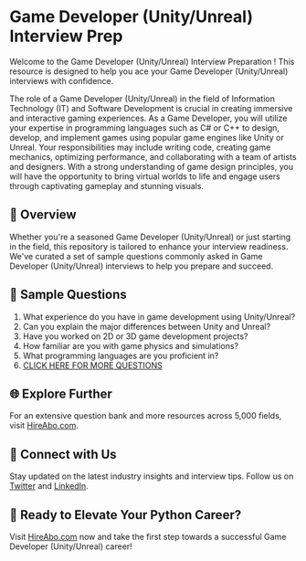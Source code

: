 # Game Developer (Unity/Unreal) Interview Prep

Welcome to the Game Developer (Unity/Unreal) Interview Preparation ! This resource is designed to help you ace your Game Developer (Unity/Unreal) interviews with confidence.

The role of a Game Developer (Unity/Unreal) in the field of Information Technology (IT) and Software Development is crucial in creating immersive and interactive gaming experiences. As a Game Developer, you will utilize your expertise in programming languages such as C# or C++ to design, develop, and implement games using popular game engines like Unity or Unreal. Your responsibilities may include writing code, creating game mechanics, optimizing performance, and collaborating with a team of artists and designers. With a strong understanding of game design principles, you will have the opportunity to bring virtual worlds to life and engage users through captivating gameplay and stunning visuals.

## 🚀 Overview

Whether you're a seasoned Game Developer (Unity/Unreal) or just starting in the field, this repository is tailored to enhance your interview readiness. We've curated a set of sample questions commonly asked in Game Developer (Unity/Unreal) interviews to help you prepare and succeed.

## 📝 Sample Questions

1. What experience do you have in game development using Unity/Unreal?
2. Can you explain the major differences between Unity and Unreal?
3. Have you worked on 2D or 3D game development projects?
4. How familiar are you with game physics and simulations?
5. What programming languages are you proficient in?
6. [CLICK HERE FOR MORE QUESTIONS](https://hireabo.com/job/0_0_82/Game%20Developer%20UnityUnreal)

## 🌐 Explore Further

For an extensive question bank and more resources across 5,000 fields, visit [HireAbo.com](https://www.hireabo.com).

## 📱 Connect with Us

Stay updated on the latest industry insights and interview tips. Follow us on [Twitter](https://twitter.com/hireabo) and [LinkedIn](https://www.linkedin.com/in/hire-abo-3609972a8/).

## 🚀 Ready to Elevate Your Python Career?

Visit [HireAbo.com](https://www.hireabo.com) now and take the first step towards a successful Game Developer (Unity/Unreal) career!